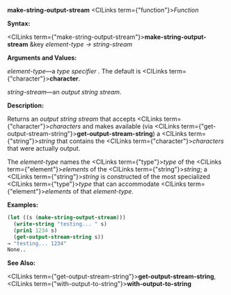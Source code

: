 **make-string-output-stream** <ClLinks  term={"function"}><i>Function</i></ClLinks> 



**Syntax:** 



<ClLinks  term={"make-string-output-stream"}><b>make-string-output-stream</b></ClLinks> &amp;key *element-type → string-stream* 



**Arguments and Values:** 



*element-type*—a *type specifier* . The default is <ClLinks  term={"character"}><b>character</b></ClLinks>. 



*string-stream*—an *output string stream*. 







 



 



**Description:** 



Returns an *output string stream* that accepts <ClLinks  term={"character"}><i>characters</i></ClLinks> and makes available (via <ClLinks  term={"get-output-stream-string"}><b>get-output-stream-string</b></ClLinks>) a <ClLinks  term={"string"}><i>string</i></ClLinks> that contains the <ClLinks  term={"character"}><i>characters</i></ClLinks> that were actually output. 



The *element-type* names the <ClLinks  term={"type"}><i>type</i></ClLinks> of the <ClLinks  term={"element"}><i>elements</i></ClLinks> of the <ClLinks  term={"string"}><i>string</i></ClLinks>; a <ClLinks  term={"string"}><i>string</i></ClLinks> is constructed of the most specialized <ClLinks  term={"type"}><i>type</i></ClLinks> that can accommodate <ClLinks  term={"element"}><i>elements</i></ClLinks> of that *element-type*. 



**Examples:**
```lisp
(let ((s (make-string-output-stream))) 
  (write-string "testing... " s) 
  (prin1 1234 s) 
  (get-output-stream-string s)) 
→ "testing... 1234" 
None.. 
```
**See Also:** 



<ClLinks  term={"get-output-stream-string"}><b>get-output-stream-string</b></ClLinks>, <ClLinks  term={"with-output-to-string"}><b>with-output-to-string</b></ClLinks> 



